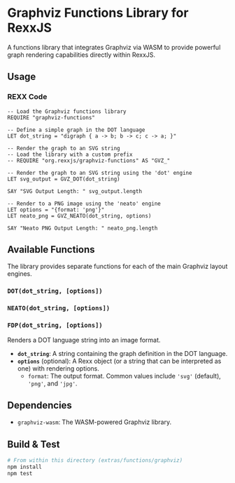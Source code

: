 # Graphviz Functions Library for RexxJS

A functions library that integrates Graphviz via WASM to provide powerful graph rendering capabilities directly within RexxJS.

## Usage

### REXX Code

```rexx
-- Load the Graphviz functions library
REQUIRE "graphviz-functions"

-- Define a simple graph in the DOT language
LET dot_string = "digraph { a -> b; b -> c; c -> a; }"

-- Render the graph to an SVG string
-- Load the library with a custom prefix
-- REQUIRE "org.rexxjs/graphviz-functions" AS "GVZ_"

-- Render the graph to an SVG string using the 'dot' engine
LET svg_output = GVZ_DOT(dot_string)

SAY "SVG Output Length: " svg_output.length

-- Render to a PNG image using the 'neato' engine
LET options = "{format: 'png'}"
LET neato_png = GVZ_NEATO(dot_string, options)

SAY "Neato PNG Output Length: " neato_png.length
```

## Available Functions

The library provides separate functions for each of the main Graphviz layout engines.

### `DOT(dot_string, [options])`
### `NEATO(dot_string, [options])`
### `FDP(dot_string, [options])`

Renders a DOT language string into an image format.

-   **`dot_string`**: A string containing the graph definition in the DOT language.
-   **`options`** (optional): A Rexx object (or a string that can be interpreted as one) with rendering options.
    -   `format`: The output format. Common values include `'svg'` (default), `'png'`, and `'jpg'`.

## Dependencies

-   `graphviz-wasm`: The WASM-powered Graphviz library.

## Build & Test

```bash
# From within this directory (extras/functions/graphviz)
npm install
npm test
```
